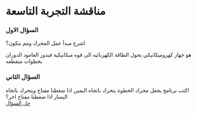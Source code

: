 # مناقشة التجربة التاسعة


### السؤال الاول

اشرح مبدأ عمل المحرك ومم يتكون؟ <br>

هو جهاز كهروميكانيكي يحول الطاقة الكهربائيه الى قوه ميكانيكية فيدور العامود الدوران بخطوات متقطعه

### السؤال الثاني

اكتب برنامج يجعل محرك الخطوة يتحرك باتجاه اليمين اذا ضغطنا مفتاح ويتحرك باتجاه اليسار اذا ضغطنا مفتاح
اخر؟ <br>
[حل السؤال](index.ino)
